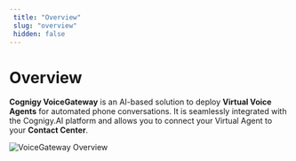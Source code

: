 ```yaml
---
 title: "Overview" 
 slug: "overview" 
 hidden: false 
---
```


# Overview

**Cognigy VoiceGateway** is an AI-based solution to deploy **Virtual Voice Agents** for automated phone conversations. It is seamlessly integrated with the Cognigy.AI platform and allows you to connect your Virtual Agent to your **Contact Center**.

<img src="{{config.site_url}}voicegateway/images/VG-overview.png" alt="VoiceGateway Overview" />
